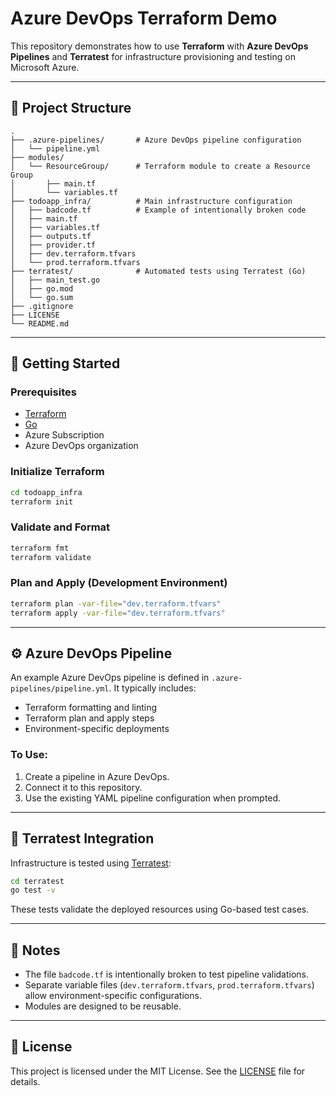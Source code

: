 # Azure DevOps Terraform Demo

This repository demonstrates how to use **Terraform** with **Azure DevOps Pipelines** and **Terratest** for infrastructure provisioning and testing on Microsoft Azure.

---

## 📁 Project Structure

```
.
├── .azure-pipelines/       # Azure DevOps pipeline configuration
│   └── pipeline.yml
├── modules/
│   └── ResourceGroup/      # Terraform module to create a Resource Group
│       ├── main.tf
│       └── variables.tf
├── todoapp_infra/          # Main infrastructure configuration
│   ├── badcode.tf          # Example of intentionally broken code
│   ├── main.tf
│   ├── variables.tf
│   ├── outputs.tf
│   ├── provider.tf
│   ├── dev.terraform.tfvars
│   └── prod.terraform.tfvars
├── terratest/              # Automated tests using Terratest (Go)
│   ├── main_test.go
│   ├── go.mod
│   └── go.sum
├── .gitignore
├── LICENSE
└── README.md
```

---

## 🚀 Getting Started

### Prerequisites

- [Terraform](https://www.terraform.io/downloads)
- [Go](https://go.dev/dl/)
- Azure Subscription
- Azure DevOps organization

### Initialize Terraform

```bash
cd todoapp_infra
terraform init
```

### Validate and Format

```bash
terraform fmt
terraform validate
```

### Plan and Apply (Development Environment)

```bash
terraform plan -var-file="dev.terraform.tfvars"
terraform apply -var-file="dev.terraform.tfvars"
```

---

## ⚙️ Azure DevOps Pipeline

An example Azure DevOps pipeline is defined in `.azure-pipelines/pipeline.yml`. It typically includes:

- Terraform formatting and linting
- Terraform plan and apply steps
- Environment-specific deployments

### To Use:

1. Create a pipeline in Azure DevOps.
2. Connect it to this repository.
3. Use the existing YAML pipeline configuration when prompted.

---

## 🧪 Terratest Integration

Infrastructure is tested using [Terratest](https://terratest.gruntwork.io/):

```bash
cd terratest
go test -v
```

These tests validate the deployed resources using Go-based test cases.

---

## 📃 Notes

- The file `badcode.tf` is intentionally broken to test pipeline validations.
- Separate variable files (`dev.terraform.tfvars`, `prod.terraform.tfvars`) allow environment-specific configurations.
- Modules are designed to be reusable.

---

## 📄 License

This project is licensed under the MIT License. See the [LICENSE](LICENSE) file for details.

